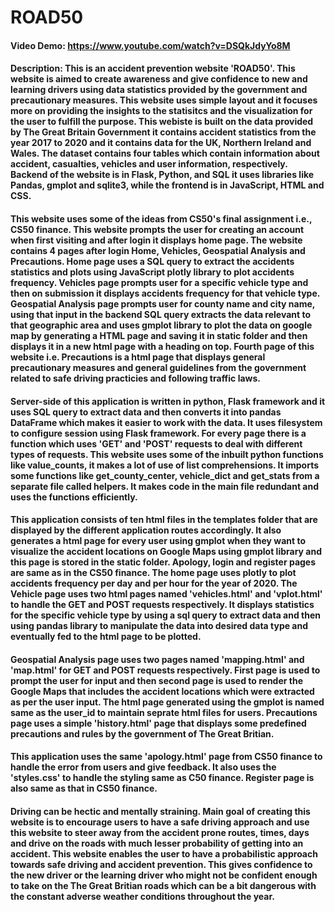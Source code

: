 # ROAD50
#### Video Demo:  <https://www.youtube.com/watch?v=DSQkJdyYo8M>
#### Description: This is an accident prevention website 'ROAD50'. This website is aimed to create awareness and give confidence to new and learning drivers using data statistics provided by the government and precautionary measures. This website uses simple layout and it focuses more on providing the insights to the statisitcs and the visualization for the user to fulfill the purpose. This webiste is built on the data provided by The Great Britain Government it contains accident statistics from the year 2017 to 2020 and it contains data for the UK, Northern Ireland and Wales. The dataset contains four tables which contain information about accident, casualties, vehicles and user information, respectively. Backend of the website is in Flask, Python, and SQL it uses libraries like Pandas, gmplot and sqlite3, while the frontend is in JavaScript, HTML and CSS.
#### This website uses some of the ideas from CS50's final assignment i.e., CS50 finance. This website prompts the user for creating an account when first visiting and after login it displays home page. The website contains 4 pages after login Home, Vehicles, Geospatial Analysis and Precautions. Home page uses a SQL query to extract the accidents statistics and plots using JavaScript plotly library to plot accidents frequency. Vehicles page prompts user for a specific vehicle type and then on submission it displays accidents frequency for that vehicle type. Geospatial Analysis page prompts user for county name and city name, using that input in the backend SQL query extracts the data relevant to that geographic area and uses gmplot library to plot the data on google map by generating a HTML page and saving it in static folder and then displays it in a new html page with a heading on top. Fourth page of this website i.e. Precautions is a html page that displays general precautionary measures and general guidelines from the government related to safe driving practicies and following traffic laws.
#### Server-side of this application is written in python, Flask framework and it uses SQL query to extract data and then converts it into pandas DataFrame which makes it easier to work with the data. It uses filesystem to configure session using Flask framework. For every page there is a function which uses 'GET' and 'POST' requests to deal with different types of requests. This website uses some of the inbuilt python functions like value_counts, it makes a lot of use of list comprehensions. It imports some functions like get_county_center, vehicle_dict and get_stats from a separate file called helpers. It makes code in the main file redundant and uses the functions efficiently.
#### This application consists of ten html files in the templates folder that are displayed by the different application routes accordingly. It also generates a html page for every user using gmplot when they want to visualize the accident locations on Google Maps using gmplot library and this page is stored in the static folder. Apology, login and register pages are same as in the CS50 finance. The home page uses plotly to plot accidents frequency per day and per hour for the year of 2020. The Vehicle page uses two html pages named 'vehicles.html' and 'vplot.html' to handle the GET and POST requests respectively. It displays statistics for the specific vehicle type by using a sql query to extract data and then using pandas library to manipulate the data into desired data type and eventually fed to the html page to be plotted.
#### Geospatial Analysis page uses two pages named 'mapping.html' and 'map.html' for GET and POST requests respectively. First page is used to prompt the user for input and then second page is used to render the Google Maps that includes the accident locations which were extracted as per the user input. The html page generated using the gmplot is named same as the user_id to maintain seprate html files for users. Precautions page uses a simple 'history.html' page that displays some predefined precautions and rules by the government of The Great Britian.
#### This application uses the same 'apology.html' page from CS50 finance to handle the error from users and give feedback. It also uses the 'styles.css' to handle the styling same as C50 finance. Register page is also same as that in CS50 finance.
#### Driving can be hectic and mentally straining. Main goal of creating this website is to encourage users to have a safe driving approach and use this website to steer away from the accident prone routes, times, days and drive on the roads with much lesser probability of getting into an accident. This website enables the user to have a probabilistic approach towards safe driving and accident prevention. This gives confidence to the new driver or the learning driver who might not be confident enough to take on the The Great Britian roads which can be a bit dangerous with the constant adverse weather conditions throughout the year.
